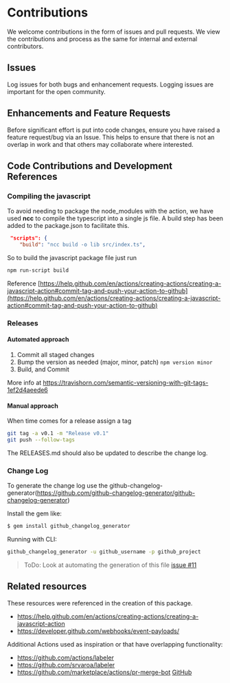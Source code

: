 # Contributions

We welcome contributions in the form of issues and pull requests.  We view the contributions and process as the same for internal and external contributors.

## Issues

Log issues for both bugs and enhancement requests.  Logging issues are important for the open community.

## Enhancements and Feature Requests

Before significant effort is put into code changes, ensure you have raised a feature request/bug via an Issue. This helps to ensure that there is not an overlap in work and that others may collaborate where interested.

## Code Contributions and Development References

### Compiling the javascript

To avoid needing to package the node_modules with the action, we have used **ncc** to compile the typescript into a single js file. A build step has been added to the package.json to facilitate this.

```json
 "scripts": {
    "build": "ncc build -o lib src/index.ts",
```

So to build the javascript package file just run

```bash
npm run-script build
```

Reference [https://help.github.com/en/actions/creating-actions/creating-a-javascript-action#commit-tag-and-push-your-action-to-github](https://help.github.com/en/actions/creating-actions/creating-a-javascript-action#commit-tag-and-push-your-action-to-github)

### Releases

#### Automated approach

1. Commit all staged changes
1. Bump the version as needed (major, minor, patch) `npm version minor`
1. Build, and Commit

More info at https://travishorn.com/semantic-versioning-with-git-tags-1ef2d4aeede6


#### Manual approach

When time comes for a release assign a tag

```bash
git tag -a v0.1 -m "Release v0.1"
git push --follow-tags
```

The RELEASES.md should also be updated to describe the change log.

### Change Log

To generate the change log use the github-changelog-generator(https://github.com/github-changelog-generator/github-changelog-generator)

Install the gem like:

```bash
$ gem install github_changelog_generator
```

Running with CLI:

```bash
github_changelog_generator -u github_username -p github_project
```

> ToDo: Look at automating the generation of this file [issue #11](https://github.com/Matticusau/pr-helper/issues/11)

## Related resources

These resources were referenced in the creation of this package.

- https://help.github.com/en/actions/creating-actions/creating-a-javascript-action
- https://developer.github.com/webhooks/event-payloads/

Additional Actions used as inspiration or that have overlapping functionality:

- https://github.com/actions/labeler
- https://github.com/srvaroa/labeler
- https://github.com/marketplace/actions/pr-merge-bot [GitHub](https://github.com/squalrus/merge-bot)

